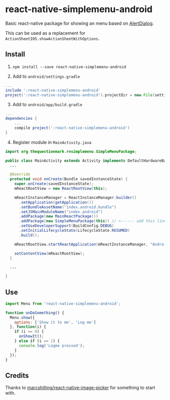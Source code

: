 react-native-simplemenu-android
===============================

Basic react-native package for showing an menu based on
[AlertDialog](https://developer.android.com/reference/android/app/AlertDialog.Builder.html).

This can be used as a replacement for `ActionSheetIOS.showActionSheetWithOptions`.


Install
-------

1. `npm install --save react-native-simplemenu-android`

2. Add to `android/settings.gradle`
```gradle
...
include ':react-native-simplemenu-android'
project(':react-native-simplemenu-android').projectDir = new File(settingsDir, '../node_modules/react-native-simplemenu-android/android')
```

3. Add to `android/app/build.gradle`
```gradle
...
dependencies {
    ...
    compile project(':react-native-simplemenu-android')
}
```
4. Register module in `MainActivity.java`
```java
import org.thequestionmark.rnsimplemenu.SimpleMenuPackage;

public class MainActivity extends Activity implements DefaultHardwareBackBtnHandler {
  ...

  @Override
  protected void onCreate(Bundle savedInstanceState) {
    super.onCreate(savedInstanceState);
    mReactRootView = new ReactRootView(this);

    mReactInstanceManager = ReactInstanceManager.builder()
      .setApplication(getApplication())
      .setBundleAssetName("index.android.bundle")
      .setJSMainModuleName("index.android")
      .addPackage(new MainReactPackage())
      .addPackage(new SimpleMenuPackage(this)) // <------ add this line to yout MainActivity class, don't forget the `this` argument in constructor
      .setUseDeveloperSupport(BuildConfig.DEBUG)
      .setInitialLifecycleState(LifecycleState.RESUMED)
      .build();

    mReactRootView.startReactApplication(mReactInstanceManager, "AndroidRNSample", null);

    setContentView(mReactRootView);
  }

  ...

}
```

Use
---

```javascript
import Menu from 'react-native-simplemenu-android';

function onDoSomething() {
  Menu.show({
    options: ['Show it to me', 'Log me']
  }, function(i) {
    if (i == 0) {
      onShowIt();
    } else if (i == 1) {
      console.log('Logme pressed');
    }
  });
}
```

Credits
-------

Thanks to [marcshilling/react-native-image-picker](https://github.com/marcshilling/react-native-image-picker) for something to start with.
